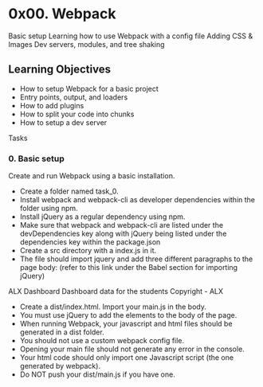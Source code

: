 # 0x00. Webpack
Basic setup Learning how to use Webpack with a config file Adding CSS & Images Dev servers, modules, and tree shaking

## Learning Objectives

* How to setup Webpack for a basic project
* Entry points, output, and loaders
* How to add plugins
* How to split your code into chunks
* How to setup a dev server

Tasks
### 0. Basic setup
Create and run Webpack using a basic installation.

* Create a folder named task_0.
* Install webpack and webpack-cli as developer dependencies within the folder using npm.
* Install jQuery as a regular dependency using npm.
* Make sure that webpack and webpack-cli are listed under the devDependencies key along with jQuery being listed under the dependencies key within the package.json
* Create a src directory with a index.js in it.
* The file should import jquery and add three different paragraphs to the page body: (refer to this link under the Babel section for importing jQuery)

ALX Dashboard
Dashboard data for the students
Copyright - ALX

* Create a dist/index.html. Import your main.js in the body.
* You must use jQuery to add the elements to the body of the page.
* When running Webpack, your javascript and html files should be generated in a dist folder.
* You should not use a custom webpack config file.
* Opening your main file should not generate any error in the console.
* Your html code should only import one Javascript script (the one generated by webpack).
* Do NOT push your dist/main.js if you have one.